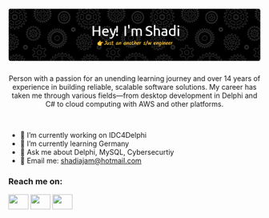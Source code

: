 <h1 align="center"><img src="./github-header-image.png" alt="shadiajam" /></h3>
<p align="center">Person with a passion for an unending learning journey and over 14 years of experience in building reliable, scalable software solutions. My career has taken me through various fields—from desktop development in Delphi and C# to cloud computing with AWS and other platforms.</p>
<br>

- 🔭 I’m currently working on IDC4Delphi 
- 🌱 I’m currently learning Germany 
- 💬 Ask me about Delphi, MySQL, Cybersecurtiy
- 📧 Email me: shadiajam@hotmail.com

<h3 align="left">Reach me on:</h3>
<p align="left">
<a href="https://www.linkedin.com/in/shadiajam/" target="blank"><img align="center" src="https://raw.githubusercontent.com/rahuldkjain/github-profile-readme-generator/master/src/images/icons/Social/linked-in-alt.svg" height="30" width="40" /></a>
<a href="https://stackoverflow.com/users/2549939/shadi-ajam" target="blank"><img align="center" src="https://raw.githubusercontent.com/rahuldkjain/github-profile-readme-generator/master/src/images/icons/Social/stack-overflow.svg" height="30" width="40" /></a>
<a href="https://www.facebook.com/shadi.ajam/" target="blank"><img align="center" src="https://raw.githubusercontent.com/rahuldkjain/github-profile-readme-generator/master/src/images/icons/Social/facebook.svg" height="30" width="40" /></a>

